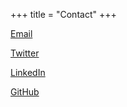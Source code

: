 +++
title = "Contact"
+++

[Email](mailto:veronika.snoj@gmail.com)

[Twitter](https://twitter.com/veronikasnoj?lang=en)

[LinkedIn](https://www.linkedin.com/in/veronica-snoj-44bab7109/)

[GitHub](https://github.com/knjigica)

